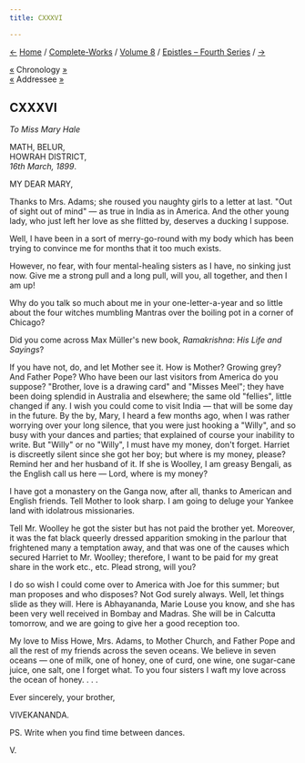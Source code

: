 ```yaml
---
title: CXXXVI

---
```

<div>

[←](135_joe.htm) [Home](../../../index.htm) /
[Complete-Works](../../complete_works.htm) / [Volume
8](../volume_8_contents.htm) / [Epistles – Fourth
Series](epistles_fourth_series_contents.htm) / [→](137_sturdy.htm)

  

[«](../../volume_9/letters_fifth_series/136_sir.htm) Chronology
[»](../../volume_6/epistles_second_series/146_dear.htm)  
[«](132_mary.htm) Addressee [»](143_mary.htm)

## CXXXVI

*To Miss Mary Hale*

MATH, BELUR,  
HOWRAH DISTRICT,  
*16th March, 1899*.

MY DEAR MARY,

Thanks to Mrs. Adams; she roused you naughty girls to a letter at last.
"Out of sight out of mind" — as true in India as in America. And the
other young lady, who just left her love as she flitted by, deserves a
ducking I suppose.

Well, I have been in a sort of merry-go-round with my body which has
been trying to convince me for months that it too much exists.

However, no fear, with four mental-healing sisters as I have, no sinking
just now. Give me a strong pull and a long pull, will you, all together,
and then I am up!

Why do you talk so much about me in your one-letter-a-year and so little
about the four witches mumbling Mantras over the boiling pot in a corner
of Chicago?

Did you come across Max Müller's new book, *Ramakrishna*: *His Life and
Sayings*?

If you have not, do, and let Mother see it. How is Mother? Growing grey?
And Father Pope? Who have been our last visitors from America do you
suppose? "Brother, love is a drawing card" and "Misses Meel"; they have
been doing splendid in Australia and elsewhere; the same old "fellies",
little changed if any. I wish you could come to visit India — that will
be some day in the future. By the by, Mary, I heard a few months ago,
when I was rather worrying over your long silence, that you were just
hooking a "Willy", and so busy with your dances and parties; that
explained of course your inability to write. But "Willy" or no "Willy",
I must have my money, don't forget. Harriet is discreetly silent since
she got her boy; but where is my money, please? Remind her and her
husband of it. If she is Woolley, I am greasy Bengali, as the English
call us here — Lord, where is my money?

I have got a monastery on the Ganga now, after all, thanks to American
and English friends. Tell Mother to look sharp. I am going to deluge
your Yankee land with idolatrous missionaries.

Tell Mr. Woolley he got the sister but has not paid the brother yet.
Moreover, it was the fat black queerly dressed apparition smoking in the
parlour that frightened many a temptation away, and that was one of the
causes which secured Harriet to Mr. Woolley; therefore, I want to be
paid for my great share in the work etc., etc. Plead strong, will you?

I do so wish I could come over to America with Joe for this summer; but
man proposes and who disposes? Not God surely always. Well, let things
slide as they will. Here is Abhayananda, Marie Louse you know, and she
has been very well received in Bombay and Madras. She will be in
Calcutta tomorrow, and we are going to give her a good reception too.

My love to Miss Howe, Mrs. Adams, to Mother Church, and Father Pope and
all the rest of my friends across the seven oceans. We believe in seven
oceans — one of milk, one of honey, one of curd, one wine, one
sugar-cane juice, one salt, one I forget what. To you four sisters I
waft my love across the ocean of honey. . . . 

Ever sincerely, your brother,

VIVEKANANDA.

  
PS. Write when you find time between dances.

V.

</div>
